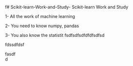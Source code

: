 f# Scikit-learn-Work-and-Study-
Scikit-learn Work and Study 

1- All the work of machine learning

2- You need to know numpy, pandas
        
3- You also know the statistit                   fsdfsdfsdfdfdfsdfsd 
      
fdssdfdsf
        
fasdf     
d
 
